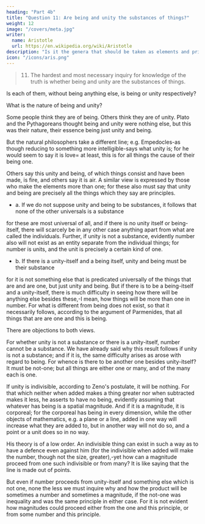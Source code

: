 ```yaml
---
heading: "Part 4b"
title: "Question 11: Are being and unity the substances of things?"
weight: 12
image: "/covers/meta.jpg"
writer:
  name: Aristotle 
  url: https://en.wikipedia.org/wiki/Aristotle
description: "Is it the genera that should be taken as elements and principles, or rather the primary constituents of a thing?"
icon: "/icons/aris.png"
---
```




> 11. The hardest and most necessary inquiry for knowledge of the truth is whether being and unity are the substances of things.

Is each of them, without being anything else, is being or unity respectively? 

What is the nature of being and unity? 

Some people think they are of being. Others think they are of unity. Plato and the Pythagoreans thought being and unity were nothing else, but this was their nature, their essence being just unity and being. 

But the natural philosophers take a different line; e.g. Empedocles-as though reducing to something more intelligible-says what unity is; for he would seem to say it is love= at least, this is for all things the cause of their being one. 

Others say this unity and being, of which things consist and have been made, is fire, and others say it is air. A similar view is expressed by those who make the elements more than one; for these also must say that unity and being are precisely all the things which they say are principles.

- a. If we do not suppose unity and being to be substances, it follows that none of the other universals is a substance

for these are most universal of all, and if there is no unity itself or being-itself, there will scarcely be in any other case anything apart from what are called the individuals. Further, if unity is not a substance, evidently number also will not exist as an entity separate from the individual things; for number is units, and the unit is precisely a certain kind of one.

- b. If there is a unity-itself and a being itself, unity and being must be their substance

for it is not something else that is predicated universally of the things that are and are one, but just unity and being. But if there is to be a being-itself and a unity-itself, there is much difficulty in seeing how there will be anything else besides these,-I mean, how things will be more than one in number. For what is different from being does not exist, so that it necessarily follows, according to the argument of Parmenides, that all things that are are one and this is being.

There are objections to both views.

For whether unity is not a substance or there is a unity-itself, number cannot be a substance. We have already said why this result follows if unity is not a substance; and if it is, the same difficulty arises as arose with regard to being. For whence is there to be another one besides unity-itself? It must be not-one; but all things are either one or many, and of the many each is one.

If unity is indivisible, according to Zeno's postulate, it will be nothing. For that which neither when added makes a thing greater nor when subtracted makes it less, he asserts to have no being, evidently assuming that whatever has being is a spatial magnitude. And if it is a magnitude, it is corporeal; for the corporeal has being in every dimension, while the other objects of mathematics, e.g. a plane or a line, added in one way will increase what they are added to, but in another way will not do so, and a point or a unit does so in no way. 

His theory is of a low order. An indivisible thing can exist in such a way as to have a defence even against him (for the indivisible when added will make the number, though not the size, greater),-yet how can a magnitude proceed from one such indivisible or from many? It is like saying that the line is made out of points.

But even if number proceeds from unity-itself and something else which is not one, none the less we must inquire why and how the product will be sometimes a number and sometimes a magnitude, if the not-one was inequality and was the same principle in either case. For it is not evident how magnitudes could proceed either from the one and this principle, or from some number and this principle.

